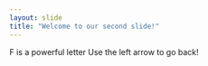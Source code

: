 ```yaml
---
layout: slide
title: "Welcome to our second slide!"
---
```

F is a powerful letter
Use the left arrow to go back!
